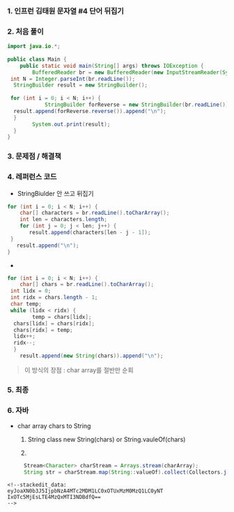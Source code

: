 ### 1. 인프런 김태원 문자열 #4 단어 뒤집기

### 2. 처음 풀이

``` java
import java.io.*;  
  
public class Main {  
    public static void main(String[] args) throws IOException {  
        BufferedReader br = new BufferedReader(new InputStreamReader(System.in));  
 int N = Integer.parseInt(br.readLine());  
  StringBuilder result = new StringBuilder();  
  
 for (int i = 0; i < N; i++) {  
            StringBuilder forReverse = new StringBuilder(br.readLine());  
  result.append(forReverse.reverse()).append("\n");  
  }  
        System.out.print(result);  
  }  
}
```

### 3. 문제점 / 해결책

### 4. 레퍼런스 코드
 * StringBiulder 안 쓰고 뒤집기
 ``` java
 for (int i = 0; i < N; i++) {  
	 char[] characters = br.readLine().toCharArray();  
	 int len = characters.length;  
	 for (int j = 0; j < len; j++) {  
        result.append(characters[len - j - 1]);  
  }  	
    result.append("\n");  
}
```
* 
``` java
for (int i = 0; i < N; i++) {  
    char[] chars = br.readLine().toCharArray();  
 int lidx = 0;  
 int ridx = chars.length - 1;  
 char temp;  
 while (lidx < ridx) {  
        temp = chars[lidx];  
  chars[lidx] = chars[ridx];  
  chars[ridx] = temp;  
  lidx++;  
  ridx--;  
  }  
    result.append(new String(chars)).append("\n");
```
> 이 방식의 장점 : char array를 절반만 순회
### 5. 최종

### 6. 자바
* char array chars to String
  1. String class new String(chars) or String.vauleOf(chars)

  2.  
  ``` java
	Stream<Character> charStream = Arrays.stream(charArray);
	String str = charStream.map(String::valueOf).collect(Collectors.joining());
```
<!--stackedit_data:
eyJoaXN0b3J5IjpbNzA4MTc2MDM1LC0xOTUxMzM0MzQ1LC0yNT
IxOTc5MjEsLTE4MzQxMTI3NDBdfQ==
-->